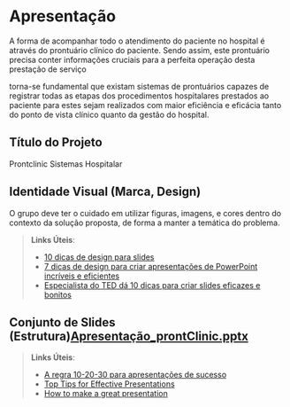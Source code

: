 # Apresentação

A forma de acompanhar todo o atendimento do paciente no hospital é através do prontuário clínico do paciente. Sendo assim, este prontuário precisa conter informações cruciais para a perfeita operação desta prestação de serviço​

torna-se fundamental que existam sistemas de prontuários capazes de registrar todas as etapas dos procedimentos hospitalares prestados ao paciente para estes sejam realizados com maior eficiência e eficácia tanto do ponto de vista clínico quanto da gestão do hospital.​

## Título do Projeto

Prontclinic  Sistemas Hospitalar

## Identidade Visual (Marca, Design)

O grupo deve ter o cuidado em utilizar figuras, imagens, e cores dentro do contexto da solução proposta, de forma a manter a temática do problema.

> **Links Úteis**:
> - [10 dicas de design para slides](https://rockcontent.com/blog/design-para-slides/)
> - [7 dicas de design para criar apresentações de PowerPoint incríveis e eficientes](https://www.shutterstock.com/pt/blog/7-dicas-de-design-para-criar-apresentacoes-de-powerpoint-incriveis-e-eficientes)
> - [Especialista do TED dá 10 dicas para criar slides eficazes e bonitos](https://soap.com.br/blog/especialista-do-ted-da-10-dicas-para-criar-slides-eficazes-e-bonitos)

## Conjunto de Slides (Estrutura)[Apresentação_prontClinic.pptx](https://github.com/ICEI-PUC-Minas-PMV-ADS/pmv-ads-2023-1-e2-proj-int-t3-pmv-ads-2023-1-e3-proj-int-t3-time4-pec/files/11782781/Apresentacao_prontClinic.pptx)


> **Links Úteis**:
> - [A regra 10-20-30 para apresentações de sucesso](https://revistapegn.globo.com/Noticias/noticia/2014/07/regra-10-20-30-para-apresentacoes-de-sucesso.html)
> - [Top Tips for Effective Presentations](https://www.skillsyouneed.com/present/presentation-tips.html)
> - [How to make a great presentation](https://www.ted.com/playlists/574/how_to_make_a_great_presentation)
